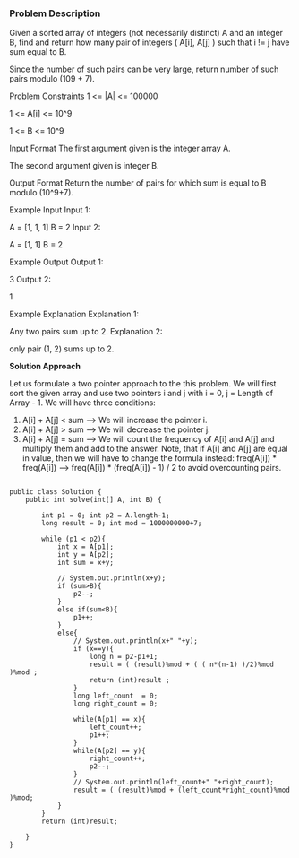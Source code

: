 ### Problem Description

Given a sorted array of integers (not necessarily distinct) A and an integer B, find and return how many pair of integers ( A[i], A[j] ) 
such that i != j have sum equal to B.

Since the number of such pairs can be very large, return number of such pairs modulo (109 + 7).

Problem Constraints
1 <= |A| <= 100000

1 <= A[i] <= 10^9

1 <= B <= 10^9



Input Format
The first argument given is the integer array A.

The second argument given is integer B.



Output Format
Return the number of pairs for which sum is equal to B modulo (10^9+7).



Example Input
Input 1:

A = [1, 1, 1]
B = 2
Input 2:

 
A = [1, 1]
B = 2


Example Output
Output 1:

 3
Output 2:

 1


Example Explanation
Explanation 1:

 Any two pairs sum up to 2.
Explanation 2:

 only pair (1, 2) sums up to 2.

**Solution Approach**

Let us formulate a two pointer approach to the this problem.
We will first sort the given array and use two pointers i and j with i = 0, j = Length of Array - 1.
We will have three conditions:

1. A[i] + A[j] < sum  --> We will increase the pointer i.
2. A[i] + A[j] > sum  --> We will decrease the pointer j.
3. A[i] + A[j] = sum  --> We will count the frequency of A[i] and A[j] and multiply them and add to the answer.
Note, that if A[i] and A[j] are equal in value, then we will have to change the formula instead:
freq(A[i]) * freq(A[i]) –> freq(A[i]) * (freq(A[i]) - 1) / 2
to avoid overcounting pairs.

```

public class Solution {
    public int solve(int[] A, int B) {

        int p1 = 0; int p2 = A.length-1;
        long result = 0; int mod = 1000000000+7;

        while (p1 < p2){
            int x = A[p1]; 
            int y = A[p2];
            int sum = x+y;

            // System.out.println(x+y);
            if (sum>B){
                p2--;
            }
            else if(sum<B){
                p1++;
            }
            else{
                // System.out.println(x+" "+y);
                if (x==y){
                    long n = p2-p1+1;
                    result = ( (result)%mod + ( ( n*(n-1) )/2)%mod )%mod ;
                    return (int)result ;
                }
                long left_count  = 0;
                long right_count = 0;

                while(A[p1] == x){
                    left_count++;
                    p1++;
                }
                while(A[p2] == y){
                    right_count++;
                    p2--;
                }
                // System.out.println(left_count+" "+right_count);
                result = ( (result)%mod + (left_count*right_count)%mod )%mod;
            }
        }
        return (int)result;

    }
}


```
